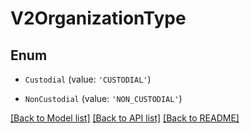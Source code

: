 # V2OrganizationType


## Enum

* `Custodial` (value: `'CUSTODIAL'`)

* `NonCustodial` (value: `'NON_CUSTODIAL'`)

[[Back to Model list]](../README.md#documentation-for-models) [[Back to API list]](../README.md#documentation-for-api-endpoints) [[Back to README]](../README.md)
